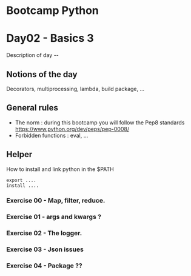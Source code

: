 # Bootcamp Python

# Day02 - Basics 3

Description of day --

## Notions of the day

Decorators, multiprocessing, lambda, build package, ...

## General rules

* The norm : during this bootcamp you will follow the Pep8 standards https://www.python.org/dev/peps/pep-0008/
* Forbidden functions : eval, ...

## Helper 

How to install and link python in the $PATH

```
export ....
install ....
```

### Exercise 00 - Map, filter, reduce.
### Exercise 01 - args and kwargs ?
### Exercise 02 - The logger.
### Exercise 03 - Json issues
### Exercise 04 - Package ??
